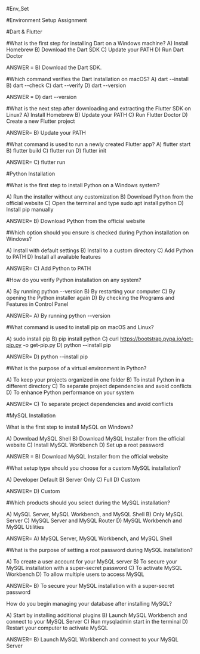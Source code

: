 #Env_Set

#Environment Setup Assignment

#Dart & Flutter

#What is the first step for installing Dart on a Windows machine?
A) Install Homebrew
B) Download the Dart SDK
C) Update your PATH
D) Run Dart Doctor

ANSWER = B) Download the Dart SDK.

#Which command verifies the Dart installation on macOS?
A) dart --install 
B) dart --check 
C) dart --verify 
D) dart --version

ANSWER = D) dart --version

#What is the next step after downloading and extracting the Flutter SDK on Linux?
A) Install Homebrew 
B) Update your PATH 
C) Run Flutter Doctor 
D) Create a new Flutter project

ANSWER= B) Update your PATH

#What command is used to run a newly created Flutter app?
A) flutter start 
B) flutter build 
C) flutter run 
D) flutter init

ANSWER= C) flutter run

#Python Installation

#What is the first step to install Python on a Windows system?

A) Run the installer without any customization 
B) Download Python from the official website 
C) Open the terminal and type sudo apt install python 
D) Install pip manually

ANSWER= B) Download Python from the official website

#Which option should you ensure is checked during Python installation on Windows?

A) Install with default settings 
B) Install to a custom directory 
C) Add Python to PATH 
D) Install all available features

ANSWER= C) Add Python to PATH

#How do you verify Python installation on any system?

A) By running python --version 
B) By restarting your computer 
C) By opening the Python installer again 
D) By checking the Programs and Features in Control Panel

ANSWER= A) By running python --version

#What command is used to install pip on macOS and Linux?

A) sudo install pip 
B) pip install python 
C) curl https://bootstrap.pypa.io/get-pip.py -o get-pip.py 
D) python --install pip

ANSWER= D) python --install pip

#What is the purpose of a virtual environment in Python?

A) To keep your projects organized in one folder 
B) To install Python in a different directory 
C) To separate project dependencies and avoid conflicts 
D) To enhance Python performance on your system

ANSWER= C) To separate project dependencies and avoid conflicts

#MySQL Installation

What is the first step to install MySQL on Windows?

A) Download MySQL Shell B) Download MySQL Installer from the official website C) Install MySQL Workbench D) Set up a root password

ANSWER = B) Download MySQL Installer from the official website

#What setup type should you choose for a custom MySQL installation?

A) Developer Default B) Server Only C) Full D) Custom

ANSWER= D) Custom

#Which products should you select during the MySQL installation?

A) MySQL Server, MySQL Workbench, and MySQL Shell B) Only MySQL Server C) MySQL Server and MySQL Router D) MySQL Workbench and MySQL Utilities

ANSWER= A) MySQL Server, MySQL Workbench, and MySQL Shell

#What is the purpose of setting a root password during MySQL installation?

A) To create a user account for your MySQL server B) To secure your MySQL installation with a super-secret password C) To activate MySQL Workbench D) To allow multiple users to access MySQL

ANSWER= B) To secure your MySQL installation with a super-secret password

How do you begin managing your database after installing MySQL?

A) Start by installing additional plugins B) Launch MySQL Workbench and connect to your MySQL Server C) Run mysqladmin start in the terminal D) Restart your computer to activate MySQL

ANSWER= B) Launch MySQL Workbench and connect to your MySQL Server
